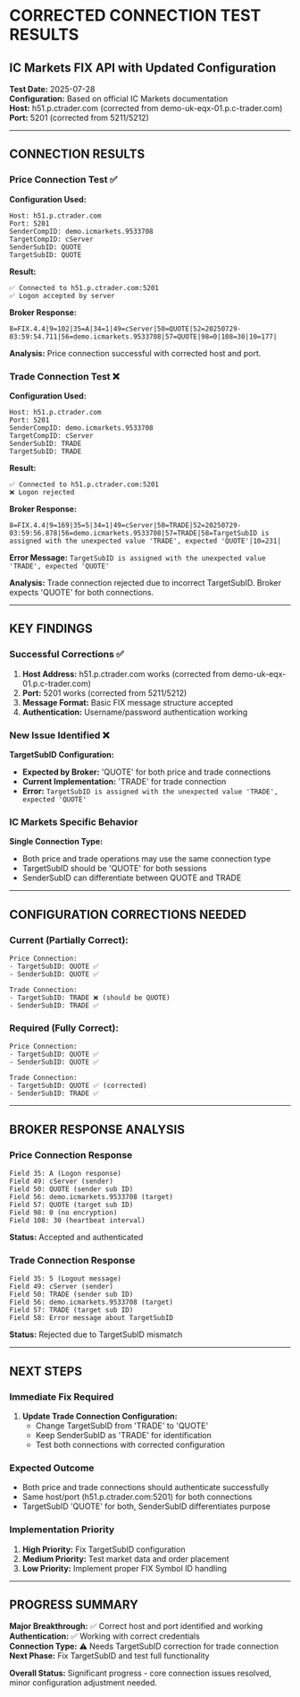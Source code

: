 # CORRECTED CONNECTION TEST RESULTS
## IC Markets FIX API with Updated Configuration

**Test Date:** 2025-07-28  
**Configuration:** Based on official IC Markets documentation  
**Host:** h51.p.ctrader.com (corrected from demo-uk-eqx-01.p.c-trader.com)  
**Port:** 5201 (corrected from 5211/5212)  

---

## CONNECTION RESULTS

### Price Connection Test ✅

**Configuration Used:**
```
Host: h51.p.ctrader.com
Port: 5201
SenderCompID: demo.icmarkets.9533708
TargetCompID: cServer
SenderSubID: QUOTE
TargetSubID: QUOTE
```

**Result:**
```
✅ Connected to h51.p.ctrader.com:5201
✅ Logon accepted by server
```

**Broker Response:**
```
8=FIX.4.4|9=102|35=A|34=1|49=cServer|50=QUOTE|52=20250729-03:59:54.711|56=demo.icmarkets.9533708|57=QUOTE|98=0|108=30|10=177|
```

**Analysis:** Price connection successful with corrected host and port.

### Trade Connection Test ❌

**Configuration Used:**
```
Host: h51.p.ctrader.com
Port: 5201
SenderCompID: demo.icmarkets.9533708
TargetCompID: cServer
SenderSubID: TRADE
TargetSubID: TRADE
```

**Result:**
```
✅ Connected to h51.p.ctrader.com:5201
❌ Logon rejected
```

**Broker Response:**
```
8=FIX.4.4|9=169|35=5|34=1|49=cServer|50=TRADE|52=20250729-03:59:56.878|56=demo.icmarkets.9533708|57=TRADE|58=TargetSubID is assigned with the unexpected value 'TRADE', expected 'QUOTE'|10=231|
```

**Error Message:** `TargetSubID is assigned with the unexpected value 'TRADE', expected 'QUOTE'`

**Analysis:** Trade connection rejected due to incorrect TargetSubID. Broker expects 'QUOTE' for both connections.

---

## KEY FINDINGS

### Successful Corrections ✅

1. **Host Address:** h51.p.ctrader.com works (corrected from demo-uk-eqx-01.p.c-trader.com)
2. **Port:** 5201 works (corrected from 5211/5212)
3. **Message Format:** Basic FIX message structure accepted
4. **Authentication:** Username/password authentication working

### New Issue Identified ❌

**TargetSubID Configuration:**
- **Expected by Broker:** 'QUOTE' for both price and trade connections
- **Current Implementation:** 'TRADE' for trade connection
- **Error:** `TargetSubID is assigned with the unexpected value 'TRADE', expected 'QUOTE'`

### IC Markets Specific Behavior

**Single Connection Type:**
- Both price and trade operations may use the same connection type
- TargetSubID should be 'QUOTE' for both sessions
- SenderSubID can differentiate between QUOTE and TRADE

---

## CONFIGURATION CORRECTIONS NEEDED

### Current (Partially Correct):
```
Price Connection:
- TargetSubID: QUOTE ✅
- SenderSubID: QUOTE ✅

Trade Connection:
- TargetSubID: TRADE ❌ (should be QUOTE)
- SenderSubID: TRADE ✅
```

### Required (Fully Correct):
```
Price Connection:
- TargetSubID: QUOTE ✅
- SenderSubID: QUOTE ✅

Trade Connection:
- TargetSubID: QUOTE ✅ (corrected)
- SenderSubID: TRADE ✅
```

---

## BROKER RESPONSE ANALYSIS

### Price Connection Response
```
Field 35: A (Logon response)
Field 49: cServer (sender)
Field 50: QUOTE (sender sub ID)
Field 56: demo.icmarkets.9533708 (target)
Field 57: QUOTE (target sub ID)
Field 98: 0 (no encryption)
Field 108: 30 (heartbeat interval)
```

**Status:** Accepted and authenticated

### Trade Connection Response
```
Field 35: 5 (Logout message)
Field 49: cServer (sender)
Field 50: TRADE (sender sub ID)
Field 56: demo.icmarkets.9533708 (target)
Field 57: TRADE (target sub ID)
Field 58: Error message about TargetSubID
```

**Status:** Rejected due to TargetSubID mismatch

---

## NEXT STEPS

### Immediate Fix Required
1. **Update Trade Connection Configuration:**
   - Change TargetSubID from 'TRADE' to 'QUOTE'
   - Keep SenderSubID as 'TRADE' for identification
   - Test both connections with corrected configuration

### Expected Outcome
- Both price and trade connections should authenticate successfully
- Same host/port (h51.p.ctrader.com:5201) for both connections
- TargetSubID 'QUOTE' for both, SenderSubID differentiates purpose

### Implementation Priority
1. **High Priority:** Fix TargetSubID configuration
2. **Medium Priority:** Test market data and order placement
3. **Low Priority:** Implement proper FIX Symbol ID handling

---

## PROGRESS SUMMARY

**Major Breakthrough:** ✅ Correct host and port identified and working  
**Authentication:** ✅ Working with correct credentials  
**Connection Type:** ⚠️ Needs TargetSubID correction for trade connection  
**Next Phase:** Fix TargetSubID and test full functionality  

**Overall Status:** Significant progress - core connection issues resolved, minor configuration adjustment needed.

